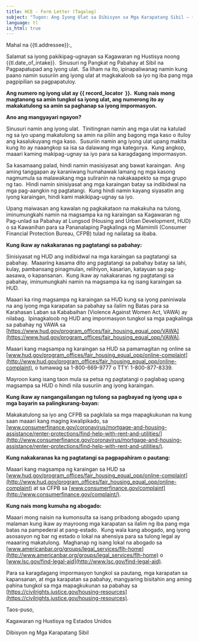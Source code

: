 ```yaml
---
title: HCE - Form Letter (Tagalog)
subject: "Tugon: Ang Iyong Ulat sa Dibisyon sa Mga Karapatang Sibil – {{ record_locator }} mula sa Seksyon na {{ tl.section_name }}"
language: tl
is_html: true
---
```

Mahal na {{tl.addressee}}:,

Salamat sa iyong pakikipag-ugnayan sa Kagawaran ng Hustisya noong {{tl.date_of_intake}}.  Sinusuri ng Pangkat ng Pabahay at Sibil na Pagpapatupad ang iyong ulat.  Sa liham na ito, ipinapaliwanag namin kung paano namin susuriin ang iyong ulat at magkakaloob sa iyo ng iba pang mga pagpipilian sa pagpapatuloy.

**Ang numero ng iyong ulat ay {{ record_locator  }}.  Kung nais mong magtanong sa amin tungkol sa iyong ulat, ang numerong ito ay makakatulong sa amin sa paghanap sa iyong impormasyon.** 

**Ano ang mangyayari ngayon?**

Sinusuri namin ang iyong ulat.  Tinitingnan namin ang mga ulat na katulad ng sa iyo upang makatulong sa amin na piliin ang bagong mga kaso o ituloy ang kasalukuyang mga kaso.  Susuriin namin ang iyong ulat upang makita kung ito ay naaangkop sa isa sa dalawang mga kategorya.  Kung angkop, maaari kaming makipag-ugnay sa iyo para sa karagdagang impormasyon. 

Sa kasamaang palad, hindi namin masisiyasat ang bawat karaingan.  Ang aming tanggapan ay karaniwang humahawak lamang ng mga kasong nagmumula sa malawakang mga suliranin na nakakaapekto sa mga grupo ng tao.  Hindi namin sinisiyasat ang mga karaingan batay sa indibidwal na mga pag-aangkin ng pagtatangi.  Kung hindi namin kayang siyasatin ang iyong karaingan, hindi kami makikipag-ugnay sa iyo. 

Upang maiwasan ang kawalan ng pagkakataon na makakuha na tulong, iminumungkahi namin na magsampa ka ng karaingan sa Kagawaran ng Pag-unlad sa Pabahay at Lungsod (Housing and Urban Development, HUD) o sa Kawanihan para sa Pananalaping Pagkalinga ng Mamimili (Consumer Financial Protection Bureau, CFPB) tulad ng nailatag sa ibaba. 

**Kung ikaw ay nakakaranas ng pagtatangi sa pabahay:**

Sinisiyasat ng HUD ang indibidwal na mga karaingan sa pagtatangi sa pabahay.  Maaaring kasama dito ang pagtatangi sa pabahay batay sa lahi, kulay, pambansang pinagmulan, relihiyon, kasarian, katayuan sa pag-aasawa, o kapansanan.  Kung ikaw ay nakakaranas ng pagtatangi sa pabahay, iminumungkahi namin na magsampa ka ng isang karaingan sa HUD. 

Maaari ka ring magsampa ng karaingan sa HUD kung sa iyong paniniwala na ang iyong mga karapatan sa pabahay sa ilalim ng Batas para sa Karahasan Laban sa Kababaihan (Violence Against Women Act, VAWA) ay nilabag.  Ipinagkaloob ng HUD ang impormasyon tungkol sa mga pagkalinga sa pabahay ng VAWA sa [https://www.hud.gov/program_offices/fair_housing_equal_opp/VAWA](https://www.hud.gov/program_offices/fair_housing_equal_opp/VAWA).

Maaari kang magsampa ng karaingan sa HUD sa pamamagitan ng online sa [www.hud.gov/program_offices/fair_housing_equal_opp/online-complaint](http://www.hud.gov/program_offices/fair_housing_equal_opp/online-complaint), o tumawag sa 1-800-669-9777 o TTY: 1-800-877-8339.

Mayroon kang isang taon mula sa petsa ng pagtatangi o paglabag upang magsampa sa HUD o hindi nila susuriin ang iyong karaingan. 

**Kung ikaw ay nangangailangan ng tulong sa pagbayad ng iyong upa o mga bayarin sa palingkurang-bayan:**

Makakatulong sa iyo ang CFPB sa pagkilala sa mga mapagkukunan na kung saan maaari kang maging kwalipikado, sa [www.consumerfinance.gov/coronavirus/mortgage-and-housing-assistance/renter-protections/find-help-with-rent-and-utilities/](http://www.consumerfinance.gov/coronavirus/mortgage-and-housing-assistance/renter-protections/find-help-with-rent-and-utilities/).

**Kung nakakaranas ka ng pagtatangi sa pagpapahiram o pautang:**

Maaari kang magsampa ng karaingan sa HUD sa [www.hud.gov/program_offices/fair_housing_equal_opp/online-complaint](http://www.hud.gov/program_offices/fair_housing_equal_opp/online-complaint) at sa CFPB sa [www.consumerfinance.gov/complaint](http://www.consumerfinance.gov/complaint/).

**Kung nais mong kumuha ng abogado:**

Maaari mong naisin na kumonsulta sa isang pribadong abogado upang malaman kung ikaw ay mayroong mga karapatan sa ilalim ng iba pang mga batas na pampederal at pang-estado.  Kung wala kang abogado, ang iyong asosasyon ng bar ng estado o lokal na ahensiya para sa tulong legal ay maaaring makatulong.  Maghanap ng isang lokal na abogado sa [www.americanbar.org/groups/legal_services/flh-home](http://www.americanbar.org/groups/legal_services/flh-home) o [www.lsc.gov/find-legal-aid](http://www.lsc.gov/find-legal-aid).

Para sa karagdagang impormasyon tungkol sa pautang, mga karapatan sa kapansanan, at mga karapatan sa pabahay, mangyaring bisitahin ang aming pahina tungkol sa mga mapagkukunan sa pabahay sa [https://civilrights.justice.gov/housing-resources](https://civilrights.justice.gov/housing-resources).

Taos-puso,

  
Kagawaran ng Hustisya ng Estados Unidos

Dibisyon ng Mga Karapatang Sibil
